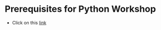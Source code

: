 # Prerequisites for Python Workshop
- Click on this [link](https://repo.anaconda.com/archive/Anaconda3-2019.10-Windows-x86_64.exe)


